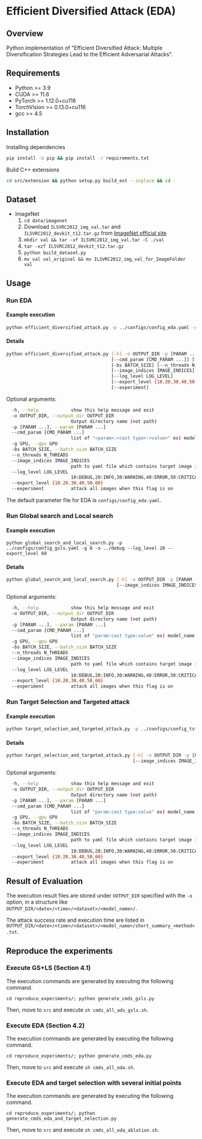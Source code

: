 # Efficient Diversified Attack (EDA)

## Overview

Python implementation of "Efficient Diversified Attack: Multiple Diversification Strategies Lead to the Efficient Adversarial Attacks".

## Requirements

- Python >= 3.9
- CUDA >= 11.6
- PyTorch >= 1.12.0+cu116
- TorchVision >= 0.13.0+cu116
- gcc >= 4.5

## Installation

Installing dependencies

```bash
pip install -U pip && pip install -r requirements.txt
```

Build C++ extensions

```bash
cd src/extension && python setup.py build_ext --inplace && cd -
```

## Dataset

+ ImageNet
  1. `cd data/imagenet`
  2. Download `ILSVRC2012_img_val.tar` and `ILSVRC2012_devkit_t12.tar.gz` from [ImageNet official site](https://image-net.org/index.php)
  3. `mkdir val && tar -xf ILSVRC2012_img_val.tar -C ./val`
  4. `tar -xzf ILSVRC2012_devkit_t12.tar.gz`
  5. `python build_dataset.py`
  6. `mv val val_original && mv ILSVRC2012_img_val_for_ImageFolder val`

## Usage

### Run EDA

#### Example execution

```bash
python efficient_diversified_attack.py -p ../configs/config_eda.yaml -g 0 -o ../debug --log_level 20 --export_level 60
```

#### Details

```bash
python efficient_diversified_attack.py [-h] -o OUTPUT_DIR -p [PARAM ...]
                                       [--cmd_param [CMD_PARAM ...]] [-g GPU]
                                       [-bs BATCH_SIZE] [--n_threads N_THREADS]
                                       [--image_indices IMAGE_INDICES]
                                       [--log_level LOG_LEVEL]
                                       [--export_level {10,20,30,40,50,60}]
                                       [--experiment]
```

Optional arguments:

```bash
  -h, --help            show this help message and exit
  -o OUTPUT_DIR, --output_dir OUTPUT_DIR
                        Output directory name (not path)
  -p [PARAM ...], --param [PARAM ...]
  --cmd_param [CMD_PARAM ...]
                        list of "<param>:<cast type>:<value>" ex) model_name:str:XXX param.max_iter:int:100
  -g GPU, --gpu GPU
  -bs BATCH_SIZE, --batch_size BATCH_SIZE
  --n_threads N_THREADS
  --image_indices IMAGE_INDICES
                        path to yaml file which contains target image indices
  --log_level LOG_LEVEL
                        10:DEBUG,20:INFO,30:WARNING,40:ERROR,50:CRITICAL
  --export_level {10,20,30,40,50,60}
  --experiment          attack all images when this flag is on
```

The default parameter file for EDA is `configs/config_eda.yaml`.

### Run Global search and Local search

#### Example execution

```
python global_search_and_local_search.py -p ../configs/config_gsls.yaml -g 0 -o ../debug --log_level 20 --export_level 60
```

#### Details

```bash
python global_search_and_local_search.py [-h] -o OUTPUT_DIR -p [PARAM ...] [--cmd_param [CMD_PARAM ...]] [-g GPU] [-bs BATCH_SIZE] [--n_threads N_THREADS]
                                         [--image_indices IMAGE_INDICES] [--log_level LOG_LEVEL] [--export_level {10,20,30,40,50,60}] [--experiment]
```

Optional arguments:

```bash
  -h, --help            show this help message and exit
  -o OUTPUT_DIR, --output_dir OUTPUT_DIR
                        Output directory name (not path)
  -p [PARAM ...], --param [PARAM ...]
  --cmd_param [CMD_PARAM ...]
                        list of "param:cast type:value" ex) model_name:str:XXX param.max_iter:int:100
  -g GPU, --gpu GPU
  -bs BATCH_SIZE, --batch_size BATCH_SIZE
  --n_threads N_THREADS
  --image_indices IMAGE_INDICES
                        path to yaml file which contains target image indices
  --log_level LOG_LEVEL
                        10:DEBUG,20:INFO,30:WARNING,40:ERROR,50:CRITICAL
  --export_level {10,20,30,40,50,60}
  --experiment          attack all images when this flag is on
```

### Run Target Selection and Targeted attack

#### Example execution

```bash
python target_selection_and_targeted_attack.py -p ../configs/config_tsta.yaml -g 0 -o ../debug --log_level 20 --export_level 60
```

#### Details

```bash
python target_selection_and_targeted_attack.py [-h] -o OUTPUT_DIR -p [PARAM ...] [--cmd_param [CMD_PARAM ...]] [-g GPU] [-bs BATCH_SIZE] [--n_threads N_THREADS]
                                               [--image_indices IMAGE_INDICES] [--log_level LOG_LEVEL] [--export_level {10,20,30,40,50,60}] [--experiment]
```

Optional arguments:

```bash
  -h, --help            show this help message and exit
  -o OUTPUT_DIR, --output_dir OUTPUT_DIR
                        Output directory name (not path)
  -p [PARAM ...], --param [PARAM ...]
  --cmd_param [CMD_PARAM ...]
                        list of "param:cast type:value" ex) model_name:str:XXX param.max_iter:int:100
  -g GPU, --gpu GPU
  -bs BATCH_SIZE, --batch_size BATCH_SIZE
  --n_threads N_THREADS
  --image_indices IMAGE_INDICES
                        path to yaml file which contains target image indices
  --log_level LOG_LEVEL
                        10:DEBUG,20:INFO,30:WARNING,40:ERROR,50:CRITICAL
  --export_level {10,20,30,40,50,60}
  --experiment          attack all images when this flag is on
```

## Result of Evaluation

The execution result files are stored under `OUTPUT_DIR` specified with the `-o` option, in a structure like `OUTPUT_DIR/<date>/<time>/<dataset>/<model_name>/`.

The attack success rate and execution time are listed in `OUTPUT_DIR/<date>/<time>/<dataset>/<model_name>/short_summary_<method>.txt`.

## Reproduce the experiments

### Execute GS+LS (Section 4.1)

The execution commands are generated by executing the following command.

```
cd reproduce_experiments/; python generate_cmds_gsls.py 
```

Then,  move to `src` and execute `sh cmds_all_ads_gsls.sh`.

### Execute EDA (Section 4.2)

The execution commands are generated by executing the following command.

```
cd reproduce_experiments/; python generate_cmds_eda.py 
```

Then,  move to `src` and execute `sh cmds_all_eda.sh`.

### Execute EDA and target selection with several initial points

The execution commands are generated by executing the following command.

```
cd reproduce_experiments/; python generate_cmds_eda_and_target_selection.py 
```

Then,  move to `src` and execute `sh cmds_all_eda_ablation.sh`.


